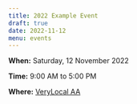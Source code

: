 ```yaml
---
title: 2022 Example Event
draft: true
date: 2022-11-12
menu: events
---
```


**When:** Saturday, 12 November 2022
<!--more-->

**Time:** 9:00 AM to 5:00 PM

**Where:** [VeryLocal AA](/meetings/verylocal/)
